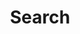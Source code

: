 ---
title: Search
layout: search
permalink: /search/
author_profile: false
sidebar:
    nav: "docs"
sidebar_main: true
---